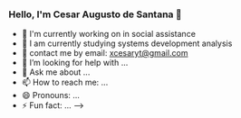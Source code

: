 ### Hello, I'm Cesar Augusto de Santana 👋
- 🔭 I'm currently working on in social assistance 
- 🌱 I am currently studying systems development analysis
- 👯 contact me by email: xcesaryt@gmail.com
- 🤔 I’m looking for help with ...
- 💬 Ask me about ...
- 📫 How to reach me: ...
- 😄 Pronouns: ...
- ⚡ Fun fact: ...
-->
